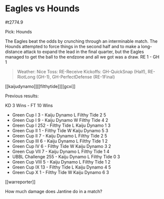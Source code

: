 # Eagles vs Hounds

#t2774.9

Pick: Hounds

The Eagles beat the odds by crunching through an interminable match. The Hounds attempted to force things in the second half and to make a long-distance attack to expand the lead in the final quarter, but the Eagles managed to get the ball to the endzone and all we got was a draw. RE 1 - GH 1

> Weather: Nice
> Toss: RE-Receive
> Kickoffs: GH-QuickSnap (Half), RE-RiotLong (GH-1), GH-PerfectDefense (RE-1Final)

[[kaijudynamo]][[filthytide]][[gcxi]]

Previous results:

KD 3 Wins - FT 10 Wins

* Green Cup I	3 - Kaiju Dynamo L Filthy Tide 2 5
* Green Cup I	9 - Kaiju Dynamo W Filthy Tide 4 2
* Green Cup I	252 - Filthy Tide L Kaiju Dynamo 1 3
* Green Cup II 1 - Filthy Tide W Kaiju Dynamo 5 3
* Green Cup II 7 - Kaiju Dynamo L Filthy Tide 2 5
* Green Cup III 6 - Kaiju Dynamo L Filthy Tide 1 2
* Green Cup IV 6 - Filthy Tide W Kaiju Dynamo 3 2
* Green Cup VII 7 - Kaiju Dynamo L Filthy Tide 1 4
* UBBL Challenge 255 - Kaiju Dynamo L Filthy Tide 0 3
* Green Cup VIII 5 - Kaiju Dynamo L Filthy Tide 1 2
* Green Cup IX 13 - Filthy Tide L Kaiju Dynamo 4 5
* Green Cup X 1 - Filthy Tide W Kaiju Dynamo 6 3

[[warreporter]]

How much damage does Jantine do in a match?